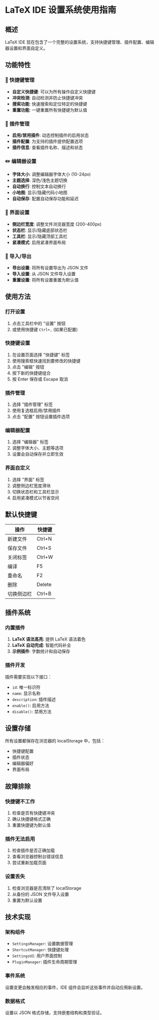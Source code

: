 # LaTeX IDE 设置系统使用指南

## 概述

LaTeX IDE 现在包含了一个完整的设置系统，支持快捷键管理、插件配置、编辑器设置和界面自定义。

## 功能特性

### 🔧 快捷键管理
- **自定义快捷键**: 可以为所有操作自定义快捷键
- **冲突检测**: 自动检测并防止快捷键冲突
- **搜索功能**: 快速搜索和定位特定的快捷键
- **重置功能**: 一键重置所有快捷键为默认值

### 🔌 插件管理
- **启用/禁用插件**: 动态控制插件的启用状态
- **插件配置**: 为支持的插件提供配置选项
- **插件信息**: 查看插件名称、描述和状态

### ✏️ 编辑器设置
- **字体大小**: 调整编辑器字体大小 (10-24px)
- **主题选择**: 深色/浅色主题切换
- **自动换行**: 控制文本自动换行
- **小地图**: 显示/隐藏代码小地图
- **自动保存**: 配置自动保存功能和延迟

### 🎨 界面设置
- **侧边栏宽度**: 调整文件浏览器宽度 (200-400px)
- **状态栏**: 显示/隐藏底部状态栏
- **工具栏**: 显示/隐藏顶部工具栏
- **紧凑模式**: 启用紧凑界面布局

### 📁 导入/导出
- **导出设置**: 将所有设置导出为 JSON 文件
- **导入设置**: 从 JSON 文件导入设置
- **重置设置**: 将所有设置重置为默认值

## 使用方法

### 打开设置
1. 点击工具栏中的 "设置" 按钮
2. 或使用快捷键 `Ctrl+,` (如果已配置)

### 快捷键设置
1. 在设置页面选择 "快捷键" 标签
2. 使用搜索框快速找到要修改的快捷键
3. 点击 "编辑" 按钮
4. 按下新的快捷键组合
5. 按 Enter 保存或 Escape 取消

### 插件管理
1. 选择 "插件管理" 标签
2. 使用复选框启用/禁用插件
3. 点击 "配置" 按钮设置插件选项

### 编辑器配置
1. 选择 "编辑器" 标签
2. 调整字体大小、主题等选项
3. 设置会自动保存并立即生效

### 界面自定义
1. 选择 "界面" 标签
2. 调整侧边栏宽度滑块
3. 切换状态栏和工具栏显示
4. 启用紧凑模式以节省空间

## 默认快捷键

| 操作 | 快捷键 |
|------|--------|
| 新建文件 | Ctrl+N |
| 保存文件 | Ctrl+S |
| 关闭标签 | Ctrl+W |
| 编译 | F5 |
| 重命名 | F2 |
| 删除 | Delete |
| 切换侧边栏 | Ctrl+B |

## 插件系统

### 内置插件
1. **LaTeX 语法高亮**: 提供 LaTeX 语法着色
2. **LaTeX 自动完成**: 智能代码补全
3. **示例插件**: 字数统计和自动保存

### 插件开发
插件需要实现以下接口：
- `id`: 唯一标识符
- `name`: 显示名称
- `description`: 插件描述
- `enable()`: 启用方法
- `disable()`: 禁用方法

## 设置存储

所有设置都保存在浏览器的 localStorage 中，包括：
- 快捷键配置
- 插件状态
- 编辑器偏好
- 界面布局

## 故障排除

### 快捷键不工作
1. 检查是否有快捷键冲突
2. 确认快捷键格式正确
3. 重置快捷键为默认值

### 插件无法启用
1. 检查插件是否正确加载
2. 查看浏览器控制台错误信息
3. 尝试重新加载页面

### 设置丢失
1. 检查浏览器是否清除了 localStorage
2. 从备份的 JSON 文件导入设置
3. 重置为默认设置

## 技术实现

### 架构组件
- `SettingsManager`: 设置数据管理
- `ShortcutManager`: 快捷键处理
- `SettingsUI`: 用户界面控制
- `PluginManager`: 插件生命周期管理

### 事件系统
设置变更会触发相应的事件，IDE 组件会监听这些事件并自动应用新设置。

### 数据格式
设置以 JSON 格式存储，支持嵌套结构和类型验证。 